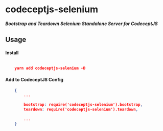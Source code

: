 # codeceptjs-selenium

***Bootstrap and Teardown Selenium Standalone Server for CodeceptJS***

## Usage

#### Install

```json

    yarn add codeceptjs-selenium -D

```

#### Add to CodeceptJS Config


```json
    {
        ...
    
        bootstrap: require('codeceptjs-selenium').bootstrap,
        teardown: require('codeceptjs-selenium').teardown,
        
        ...
    }
    
```




 

